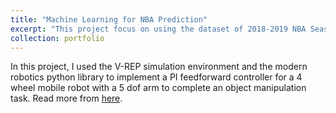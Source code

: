 ```yaml
---
title: "Machine Learning for NBA Prediction"
excerpt: "This project focus on using the dataset of 2018-2019 NBA Seasons to predict the results of 2019-2020 NBA Regular Seasons.<br/><img src='/images/nba_predication.jpg'>"
collection: portfolio
---
```


In this project, I used the V-REP simulation environment and the modern robotics python library to implement a PI feedforward controller for a 4 wheel mobile robot with a 5 dof arm to complete an object manipulation task. Read more from [here](https://github.com/ZhishengLin2020/me449-robotic-manipulation).
